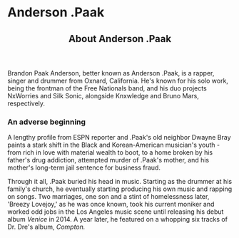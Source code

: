 <!DOCTYPE html>
<html>
<body>

<h1>Anderson .Paak</h1>

<section>  
  <header>
    <h2>About Anderson .Paak</h2>
  </header>
    <p>Brandon Paak Anderson, better known as Anderson .Paak, is a rapper, singer and drummer from Oxnard, California. He's known for his solo work, being the frontman of the Free Nationals band, and his duo projects NxWorries and Silk Sonic, alongside Knxwledge and Bruno Mars, respectively.</p>
 </section>
  <section><h3>An adverse beginning</h3>
    <p>A lengthy profile from ESPN reporter and .Paak's old neighbor Dwayne Bray paints a stark shift in the Black and Korean-American musician's youth - from rich in love with material wealth to boot, to a home broken by his father's drug addiction, attempted murder of .Paak's mother, and his mother's long-term jail sentence for business fraud.</p>
    <p>Through it all, .Paak buried his head in music. Starting as the drummer at his family's church, he eventually starting producing his own music and rapping on songs. Two marriages, one son and a stint of homelessness later, 'Breezy Lovejoy,' as he was once known, took his current moniker and worked odd jobs in the Los Angeles music scene until releasing his debut album <em>Venice</em> in 2014. A year later, he featured on a whopping six tracks of Dr. Dre's album, <em>Compton.</em></section>





</body>
</html>